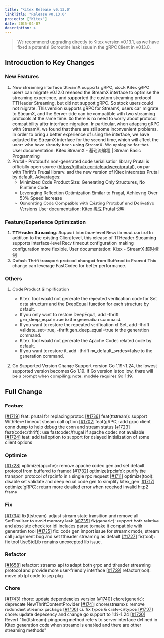 ```yaml
---
title: "Kitex Release v0.13.0"
linkTitle: "Release v0.13.0"
projects: ["Kitex"]
date: 2025-04-07
description: >
---
```


> We recommend upgrading directly to Kitex version v0.13.1, as we have fixed a potential Goroutine leak issue in the gRPC Client in v0.13.0.

## **Introduction to Key Changes**

### **New Features**
1. New streaming interface StreamX supports gRPC, stock Kitex gRPC users can migrate
    v0.12.0 released the StreamX interface to optimise the streaming experience, and supported the custom streaming protocol TTHeader Streaming, but did not support gRPC. So stock users could not migrate.
    This version supports gRPC for StreamX, users can migrate to StreamX, and the Server side can be compatible with two streaming protocols at the same time. So there is no need to worry about protocol compatibility after interface migration.
    In particular, when adapting gRPC with StreamX, we found that there are still some inconvenient problems. In order to bring a better experience of using the interface, we have adjusted the StreamX interface for the second time, which will affect the users who have already been using StreamX. We apologise for that.
    User documentation: Kitex StreamX - 基础流编程 | Stream Basic Programming
2. Prutal - Protobuf's non-generated code serialisation library
    Prutal is officially open source (https://github.com/cloudwego/prutal), on par with Thrift's Frugal library, and the new version of Kitex integrates Prutal by default.
    Advantages:
    - Minimized Code Product Size: Generating Only Structures, No Runtime Code
    - Leveraging Reflection Optimization Similar to Frugal, Achieving Over 50% Speed Increase
    - Generating Code Compatible with Existing Protobuf and Derivative Versions
    User documentation: Kitex 集成 Prutal 说明

### **Feature/Experience Optimization**
1. **TTHeader Streaming**: Support interface-level Recv timeout control
    In addition to the existing Client level, this release of TTHeader Streaming supports interface-level Recv timeout configuration, making configuration more flexible.
    User documentation: Kitex - StreamX 超时控制
2. Default Thrift transport protocol changed from Buffered to Framed
    This change can leverage FastCodec for better performance.

### **Others**
1. Code Product Simplification
    - Kitex Tool would not generate the repeated verification code for Set data structure and the DeepEqual function for each structure by default.
     - If you only want to restore DeepEqual, add -thrift gen_deep_equal=true to the generation command.
     - If you want to restore the repeated verification of Set, add -thrift validate_set=true, -thrift gen_deep_equal=true to the generation command.
    - Kitex Tool would not generate the Apache Codec related code by default.
     - If you want to restore it, add -thrift no_default_serdes=false to the generation command.

2. Go Supported Version Change
    Support version Go 1.19~1.24, the lowest supported version becomes Go 1.19.
    if Go version is too low, there will be a prompt when compiling: note: module requires Go 1.19.

## **Full Change**
### Feature
[[#1719](https://github.com/cloudwego/kitex/pull/1719)] feat: prutal for replacing protoc
[[#1736](https://github.com/cloudwego/kitex/pull/1736)] feat(ttstream): support WithRecvTimeout stream call option
[[#1702](https://github.com/cloudwego/kitex/pull/1702)] feat(gRPC): add grpc client conn dump to help debug the conn and stream status
[[#1723](https://github.com/cloudwego/kitex/pull/1723)] feat(codec/thrift): use fastcodec/frugal if apache codec not available
[[#1724](https://github.com/cloudwego/kitex/pull/1724)] feat: add tail option to support for delayed initialization of some client options

### Optimize
[[#1728](https://github.com/cloudwego/kitex/pull/1728)] optimize(apache): remove apache codec gen and set default protocol from buffered to framed
[[#1732](https://github.com/cloudwego/kitex/pull/1732)] optimize(rpcinfo): purify the transport protocol of rpcinfo in a single rpc request
[[#1711](https://github.com/cloudwego/kitex/pull/1711)] optimize(tool): disable set validate and deep equal code gen to simplify kitex_gen
[[#1717](https://github.com/cloudwego/kitex/pull/1717)] optimize(gRPC): return more detailed error when received invalid http2 frame

### Fix
[[#1734](https://github.com/cloudwego/kitex/pull/1734)] fix(ttstream): adjust stream state transition and remove all SetFinalizer to avoid memory leak
[[#1735](https://github.com/cloudwego/kitex/pull/1735)] fix(generic): support both relative and absolute check for idl includes parse to make it compatible with generation tool
[[#1725](https://github.com/cloudwego/kitex/pull/1725)] fix: code gen import issue for streamx mode, stream call judgement bug and set ttheader streaming as default
[[#1727](https://github.com/cloudwego/kitex/pull/1727)] fix(tool): fix tool UseStdLib remains unexcepted lib issue.

### Refactor
[[#1658](https://github.com/cloudwego/kitex/pull/1658)] refactor: streamx api to adapt both grpc and ttheader streaming protocol and provide more user-friendly interface
[[#1729](https://github.com/cloudwego/kitex/pull/1729)] refactor(tool): move pb tpl code to sep pkg

### Chore
[[#1743](https://github.com/cloudwego/kitex/pull/1743)] chore: update dependencies version
[[#1740](https://github.com/cloudwego/kitex/pull/1740)] chore(generic): deprecate NewThriftContentProvider
[[#1741](https://github.com/cloudwego/kitex/pull/1741)] chore(streamx): remove redundant streamx package
[[#1738](https://github.com/cloudwego/kitex/pull/1738)] ci: fix typos & crate-ci/typos
[[#1737](https://github.com/cloudwego/kitex/pull/1737)] chore: update depedency and change go support to 1.19-1.24
[[#1720](https://github.com/cloudwego/kitex/pull/1720)] Revert "fix(ttstream): pingpong method refers to server interface defined in Kitex generation code when streamx is enabled and there are other streaming methods"
